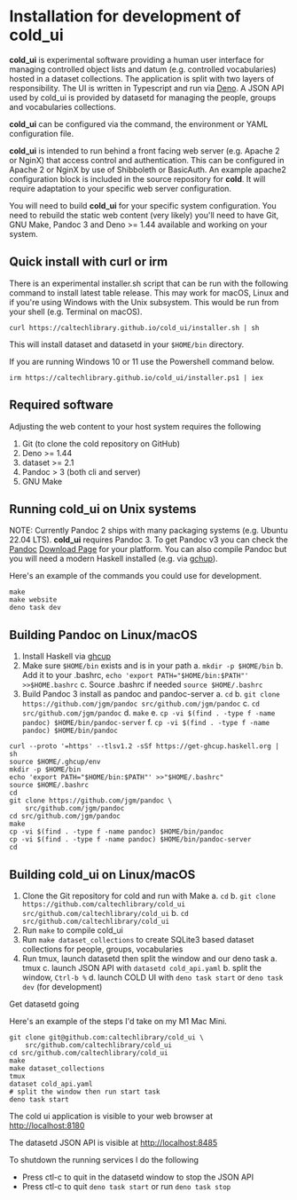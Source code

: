 
Installation for development of **cold_ui**
===========================================

**cold_ui** is experimental software providing a human user interface for managing controlled object lists and datum (e.g. controlled vocabularies) hosted in a dataset collections. The application is split with two layers of responsibility. The UI is written in Typescript and run via [Deno](https://deno.land). A JSON API used by cold_ui is provided by datasetd for managing the people, groups and vocabularies collections.

**cold_ui** can be configured via the command, the environment or YAML configuration file.

**cold_ui** is intended to run behind a front facing web server (e.g. Apache 2 or NginX) that access control and authentication. This can be configured in Apache 2 or NginX by use of Shibboleth or BasicAuth.  An example apache2 configuration block is included in the source repository for **cold**. It will require adaptation to your specific web server configuration.

You will need to build **cold_ui** for your specific system configuration.  You need to rebuild the static web content (very likely) you'll need to have Git, GNU Make, Pandoc 3 and Deno >= 1.44 available and working on your system.

Quick install with curl or irm
------------------------------

There is an experimental installer.sh script that can be run with the
following command to install latest table release. This may work for
macOS, Linux and if you're using Windows with the Unix subsystem. This
would be run from your shell (e.g. Terminal on macOS).

~~~
curl https://caltechlibrary.github.io/cold_ui/installer.sh | sh
~~~

This will install dataset and datasetd in your `$HOME/bin` directory.

If you are running Windows 10 or 11 use the Powershell command
below.

~~~
irm https://caltechlibrary.github.io/cold_ui/installer.ps1 | iex
~~~

Required software
-----------------

Adjusting the web content to your host system requires the following

1. Git (to clone the cold repository on GitHub)
2. Deno >= 1.44
2. dataset >= 2.1
4. Pandoc > 3 (both cli and server)
5. GNU Make

Running cold_ui on Unix systems
-------------------------------

NOTE: Currently Pandoc 2 ships with many packaging systems (e.g. Ubuntu 22.04 LTS). **cold_ui** requires Pandoc 3. To get Pandoc v3 you can check the [Pandoc](https://pandoc.org) [Download Page](https://pandoc.org/downloads) for your platform. You can also compile Pandoc but you will need a modern Haskell installed (e.g. via [gchup](https://www.haskell.org/ghcup/)). 

Here's an example of the commands you could use for development.

~~~
make
make website
deno task dev
~~~

Building Pandoc on Linux/macOS
------------------------------

1. Install Haskell via [ghcup](https://www.haskell.org/ghcup/)
2. Make sure `$HOME/bin` exists and is in your path
    a. `mkdir -p $HOME/bin`
    b. Add it to your .bashrc, `echo 'export PATH="$HOME/bin:$PATH"' >>$HOME.bashrc`
    c. Source .bashrc if needed `source $HOME/.bashrc`
3. Build Pandoc 3 install as pandoc and pandoc-server
    a. `cd`
    b. `git clone https://github.com/jgm/pandoc src/github.com/jgm/pandoc`
    c. `cd src/github.com/jgm/pandoc`
    d. `make`
    e. `cp -vi $(find . -type f -name pandoc) $HOME/bin/pandoc-server`
    f. `cp -vi $(find . -type f -name pandoc) $HOME/bin/pandoc`

~~~
curl --proto '=https' --tlsv1.2 -sSf https://get-ghcup.haskell.org | sh
source $HOME/.ghcup/env
mkdir -p $HOME/bin
echo 'export PATH="$HOME/bin:$PATH"' >>"$HOME/.bashrc"
source $HOME/.bashrc
cd
git clone https://github.com/jgm/pandoc \
    src/github.com/jgm/pandoc
cd src/github.com/jgm/pandoc
make
cp -vi $(find . -type f -name pandoc) $HOME/bin/pandoc
cp -vi $(find . -type f -name pandoc) $HOME/bin/pandoc-server
cd
~~~

Building cold_ui on Linux/macOS
-------------------------------

1. Clone the Git repository for cold and run with Make
    a. `cd`
    b. `git clone https://github.com/caltechlibrary/cold_ui src/github.com/caltechlibrary/cold_ui`
    b. `cd src/github.com/caltechlibrary/cold_ui`
2. Run `make` to compile cold_ui
3. Run `make dataset_collections` to create SQLite3 based dataset collections for people, groups, vocabularies
4. Run tmux, launch datasetd then split the window and our deno task
    a. tmux
    c. launch JSON API with `datasetd cold_api.yaml`
    b. split the window, `Ctrl-b %`
    d. launch COLD UI with `deno task start` or `deno task dev` (for development)

Get datasetd going

Here's an example of the steps I'd take on my M1 Mac Mini. 

~~~
git clone git@github.com:caltechlibrary/cold_ui \
    src/github.com/caltechlibrary/cold_ui
cd src/github.com/caltechlibrary/cold_ui
make
make dataset_collections
tmux
dataset cold_api.yaml
# split the window then run start task
deno task start
~~~

The cold ui application is visible to your web browser at <http://localhost:8180>

The datasetd JSON API is visible at <http://localhost:8485>

To shutdown the running services I do the following

- Press ctl-c to quit in the datasetd window to stop the JSON API
- Press ctl-c to quit `deno task start` or run `deno task stop`



